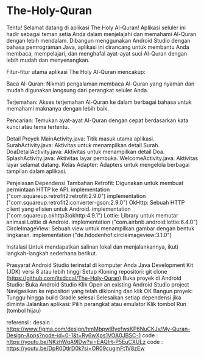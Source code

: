 # The-Holy-Quran
Tentu! Selamat datang di aplikasi The Holy Al-Quran! Aplikasi seluler ini hadir sebagai teman setia Anda dalam menjelajahi dan memahami Al-Quran dengan lebih mendalam. Dibangun menggunakan Android Studio dengan bahasa pemrograman Java, aplikasi ini dirancang untuk membantu Anda membaca, mempelajari, dan menghafal ayat-ayat suci Al-Quran dengan lebih mudah dan menyenangkan.

Fitur-fitur utama aplikasi The Holy Al-Quran mencakup:

Baca Al-Quran: Nikmati pengalaman membaca Al-Quran yang nyaman dan mudah digunakan langsung dari perangkat seluler Anda.

Terjemahan: Akses terjemahan Al-Quran ke dalam berbagai bahasa untuk memahami maknanya dengan lebih baik.

Pencarian: Temukan ayat-ayat Al-Quran dengan cepat berdasarkan kata kunci atau tema tertentu.

Detail Proyek
MainActivity.java: Titik masuk utama aplikasi.
SurahActivity.java: Aktivitas untuk menampilkan detail Surah.
DoaDetailActivity.java: Aktivitas untuk menampilkan detail Doa.
SplashActivity.java: Aktivitas layar pembuka.
WelcomeActivity.java: Aktivitas layar selamat datang.
Kelas Adapter: Adapters untuk mengelola berbagai tampilan dalam aplikasi.

Penjelasan Dependensi Tambahan
Retrofit: Digunakan untuk membuat permintaan HTTP ke API.
implementation ("com.squareup.retrofit2:retrofit:2.9.0")
implementation ("com.squareup.retrofit2:converter-gson:2.9.0")
OkHttp: Sebuah HTTP client yang efisien untuk Android.
implementation ("com.squareup.okhttp3:okhttp:4.9.1")
Lottie: Library untuk memutar animasi Lottie di Android.
implementation ("com.airbnb.android:lottie:6.4.0")
CircleImageView: Sebuah view untuk menampilkan gambar dengan bentuk lingkaran.
implementation ("de.hdodenhof:circleimageview:3.1.0")

Instalasi
Untuk mendapatkan salinan lokal dan menjalankannya, ikuti langkah-langkah sederhana berikut.

Prasyarat
Android Studio terinstal di komputer Anda
Java Development Kit (JDK) versi 8 atau lebih tinggi
Setup
Kloning repositori:
git clone (https://github.com/itsdccal/The-Holy-Quran)
Buka proyek di Android Studio:
Buka Android Studio
Klik Open an existing Android Studio project
Navigasikan ke repositori yang telah dikloning dan klik OK
Bangun proyek:
Tunggu hingga build Gradle selesai
Selesaikan setiap dependensi jika diminta
Jalankan aplikasi:
Pilih perangkat atau emulator
Klik tombol Run (tombol hijau)

referensi : 
desain : https://www.figma.com/design/hmMbpwIByefwsKP6NuCKJv/My-Quran-Design-Apps?node-id=0-1&t=Ry6wXps1VOA0JBSC-1
code : https://youtu.be/NKzhWqA9lDw?si=EAQIrt-P5EuCXULz
code : https://youtu.be/DpR0DtlrD0k?si=OR09cugmFt1V8zEw
